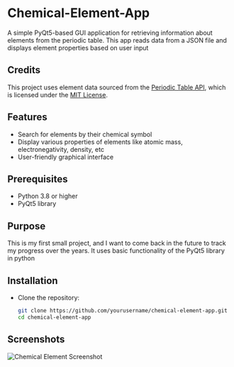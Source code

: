 # Chemical-Element-App

A simple PyQt5-based GUI application for retrieving information about elements from the periodic table. This app reads data from a JSON 
file and displays element properties based on user input

## Credits
This project uses element data sourced from the [Periodic Table API](https://github.com/thetechnohack/Periodic-Table-API), which is 
licensed under the [MIT License](https://github.com/thetechnohack/Periodic-Table-API/blob/main/LICENSE).

## Features
- Search for elements by their chemical symbol
- Display various properties of elements like atomic mass, electronegativity, density, etc
- User-friendly graphical interface

## Prerequisites
- Python 3.8 or higher
- PyQt5 library

## Purpose
This is my first small project, and I want to come back in the future to track my progress over the years. It uses basic functionality of the PyQt5 library in python 

## Installation
- Clone the repository:
   ```bash
   git clone https://github.com/yourusername/chemical-element-app.git
   cd chemical-element-app

## Screenshots
![Chemical Element Screenshot](img/chemical%20element.png)


